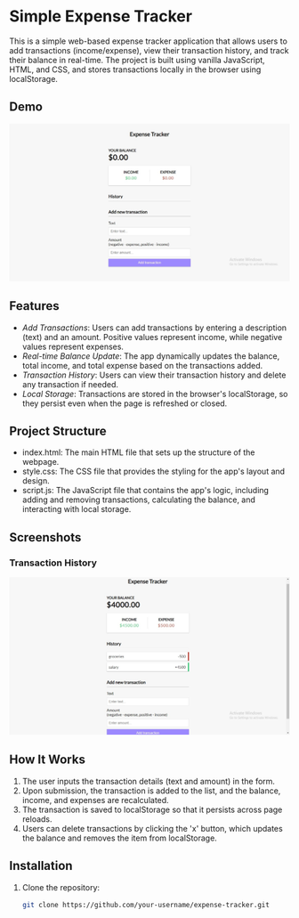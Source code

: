 # Simple Expense Tracker

This is a simple web-based expense tracker application that allows users to add transactions (income/expense), view their transaction history, and track their balance in real-time. The project is built using vanilla JavaScript, HTML, and CSS, and stores transactions locally in the browser using localStorage.

## Demo
![Screenshot of the Simple Expense Tracker](Expense-Tracker_/images/ss3.jpeg)

## Features
- *Add Transactions*: Users can add transactions by entering a description (text) and an amount. Positive values represent income, while negative values represent expenses.
- *Real-time Balance Update*: The app dynamically updates the balance, total income, and total expense based on the transactions added.
- *Transaction History*: Users can view their transaction history and delete any transaction if needed.
- *Local Storage*: Transactions are stored in the browser's localStorage, so they persist even when the page is refreshed or closed.
  
## Project Structure
- index.html: The main HTML file that sets up the structure of the webpage.
- style.css: The CSS file that provides the styling for the app's layout and design.
- script.js: The JavaScript file that contains the app's logic, including adding and removing transactions, calculating the balance, and interacting with local storage.

## Screenshots

### Transaction History
![Transaction History](Expense-Tracker_/images/ss4.jpeg)

## How It Works
1. The user inputs the transaction details (text and amount) in the form.
2. Upon submission, the transaction is added to the list, and the balance, income, and expenses are recalculated.
3. The transaction is saved to localStorage so that it persists across page reloads.
4. Users can delete transactions by clicking the 'x' button, which updates the balance and removes the item from localStorage.

## Installation
1. Clone the repository:
   ```bash
   git clone https://github.com/your-username/expense-tracker.git
